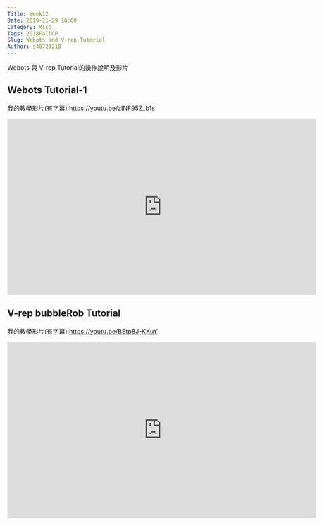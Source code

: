 ```yaml
---
Title: Week12
Date: 2019-11-29 16:00
Category: Misc
Tags: 2018FallCP
Slug: Webots and V-rep Tutorial
Author: s40723210
---
```


Webots 與 V-rep Tutorial的操作說明及影片

<!-- PELICAN_END_SUMMARY -->

Webots Tutorial-1
----

我的教學影片(有字幕):<a href="https://youtu.be/zINF95Z_b1s">https://youtu.be/zINF95Z_b1s</a>
<iframe width="700" height="400" src="https://www.youtube.com/embed/zINF95Z_b1s" frameborder="0" allow="accelerometer; autoplay; encrypted-media; gyroscope; picture-in-picture" allowfullscreen></iframe>

V-rep bubbleRob Tutorial
----

我的教學影片(有字幕):<a href="https://youtu.be/BStp8J-KXuY">https://youtu.be/BStp8J-KXuY</a>
<iframe width="700" height="400" src="https://www.youtube.com/embed/BStp8J-KXuY" frameborder="0" allow="accelerometer; autoplay; encrypted-media; gyroscope; picture-in-picture" allowfullscreen></iframe>

